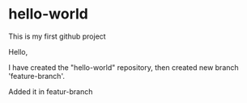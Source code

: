 # hello-world
This is my first github project


Hello,

I have created the "hello-world" repository, then created new branch 'feature-branch'.


Added it in featur-branch
